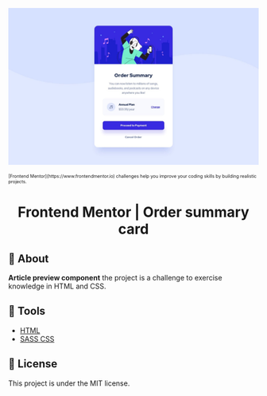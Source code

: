 ![Design preview for the Article preview component coding challenge](./design/desktop-design.jpg)
<p style="font-size: xx-small">
[Frontend Mentor](https://www.frontendmentor.io) challenges help you improve your coding skills by building realistic projects.
</p> 
<h1 align="center">
  Frontend Mentor | Order summary card
</h1>


## 🧾 About

**Article preview component** the project is a challenge to exercise knowledge in HTML and CSS.

## 🔧 Tools

- [HTML](#) 
- [SASS CSS](https://sass-lang.com/) 



## 📝 License

This project is under the MIT license. 

